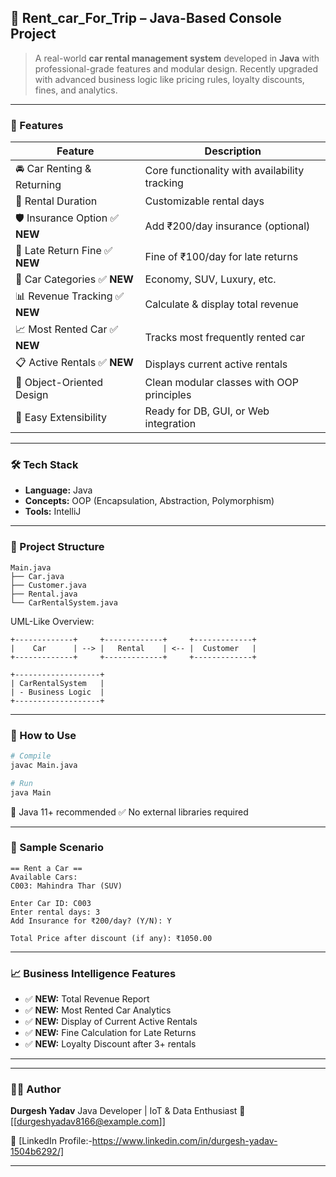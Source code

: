 

## 🚗 Rent\_car\_For\_Trip – Java-Based Console Project

> A real-world **car rental management system** developed in **Java** with professional-grade features and modular design. Recently upgraded with advanced business logic like pricing rules, loyalty discounts, fines, and analytics.

---

### 📌 Features

| Feature                        | Description                                         |
| ------------------------------ | --------------------------------------------------- |
| 🚘 Car Renting & Returning     | Core functionality with availability tracking       |
| 📅 Rental Duration             | Customizable rental days                            |
| 🛡️ Insurance Option ✅ **NEW** | Add ₹200/day insurance (optional)                   |
| 🔁 Late Return Fine ✅ **NEW**  | Fine of ₹100/day for late returns                   |
| 🚗 Car Categories ✅ **NEW**    | Economy, SUV, Luxury, etc.                          |
| 📊 Revenue Tracking ✅ **NEW**  | Calculate & display total revenue                   |
| 📈 Most Rented Car ✅ **NEW**   | Tracks most frequently rented car                   |
| 📋 Active Rentals ✅ **NEW**    | Displays current active rentals                     |
| 🧱 Object-Oriented Design      | Clean modular classes with OOP principles           |
| 🧩 Easy Extensibility          | Ready for DB, GUI, or Web integration               |

---

### 🛠️ Tech Stack

* **Language:** Java
* **Concepts:** OOP (Encapsulation, Abstraction, Polymorphism)
* **Tools:** IntelliJ 

---

### 📂 Project Structure

```
Main.java
├── Car.java
├── Customer.java
├── Rental.java
└── CarRentalSystem.java
```

UML-Like Overview:

```
+-------------+     +-------------+     +-------------+
|    Car      | --> |   Rental    | <-- |  Customer   |
+-------------+     +-------------+     +-------------+

+-------------------+
| CarRentalSystem   |
| - Business Logic  |
+-------------------+
```

---

### 🔧 How to Use

```bash
# Compile
javac Main.java

# Run
java Main
```

📝 Java 11+ recommended
✅ No external libraries required

---

### 🧪 Sample Scenario

```
== Rent a Car ==
Available Cars:
C003: Mahindra Thar (SUV)

Enter Car ID: C003
Enter rental days: 3
Add Insurance for ₹200/day? (Y/N): Y

Total Price after discount (if any): ₹1050.00
```

---

### 📈 Business Intelligence Features

* ✅ **NEW:** Total Revenue Report
* ✅ **NEW:** Most Rented Car Analytics
* ✅ **NEW:** Display of Current Active Rentals
* ✅ **NEW:** Fine Calculation for Late Returns
* ✅ **NEW:** Loyalty Discount after 3+ rentals

---

---

### 👨‍💻 Author

**Durgesh Yadav**
Java Developer | IoT & Data Enthusiast
📧 \[[durgeshyadav8166@example.com]]

🔗 \[LinkedIn Profile:-https://www.linkedin.com/in/durgesh-yadav-1504b6292/]

---

